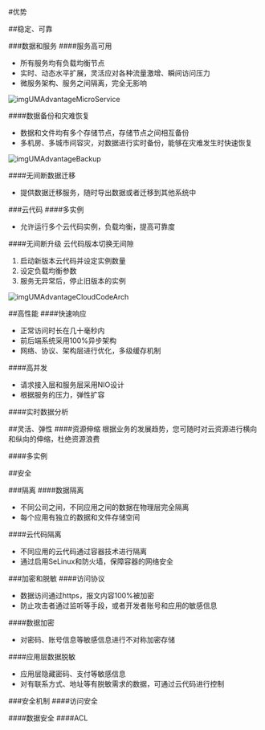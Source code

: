 #优势

##稳定、可靠

###数据和服务
####服务高可用
 - 所有服务均有负载均衡节点
 - 实时、动态水平扩展，灵活应对各种流量激增、瞬间访问压力
 - 微服务架构、服务之间隔离，完全无影响
 
![imgUMAdvantageMicroService](../../../images/imgUMAdvantageMicroService.png)

####数据备份和灾难恢复
 - 数据和文件均有多个存储节点，存储节点之间相互备份
 - 多机房、多城市间容灾，对数据进行实时备份，能够在灾难发生时快速恢复

 ![imgUMAdvantageBackup](../../../images/imgUMAdvantageBackup.png)

####无间断数据迁移
 - 提供数据迁移服务，随时导出数据或者迁移到其他系统中

###云代码
####多实例
 - 允许运行多个云代码实例，负载均衡，提高可靠度

####无间断升级
云代码版本切换无间隙
 1. 启动新版本云代码并设定实例数量
 2. 设定负载均衡参数
 3. 服务无异常后，停止旧版本的实例
 
 ![imgUMAdvantageCloudCodeArch](../../../images/imgUMAdvantageCloudCodeArch.png)

##高性能
####快速响应
 - 正常访问时长在几十毫秒内
 - 前后端系统采用100%异步架构
 - 网络、协议、架构层进行优化，多级缓存机制

####高并发
 - 请求接入层和服务层采用NIO设计
 - 根据服务的压力，弹性扩容

####实时数据分析



##灵活、弹性
####资源伸缩
根据业务的发展趋势，您可随时对云资源进行横向和纵向的伸缩，杜绝资源浪费

####多实例

##安全

###隔离
####数据隔离
 - 不同公司之间，不同应用之间的数据在物理层完全隔离
 - 每个应用有独立的数据和文件存储空间

####云代码隔离
 - 不同应用的云代码通过容器技术进行隔离
 - 通过启用SeLinux和防火墙，保障容器的网络安全

###加密和脱敏
####访问协议
 - 数据访问通过https，报文内容100%被加密
 - 防止攻击者通过监听等手段，或者开发者账号和应用的敏感信息

####数据加密
 - 对密码、账号信息等敏感信息进行不对称加密存储


####应用层数据脱敏
 - 应用层隐藏密码、支付等敏感信息
 - 对有联系方式、地址等有脱敏需求的数据，可通过云代码进行控制


###安全机制
####访问安全

####数据安全
####ACL




